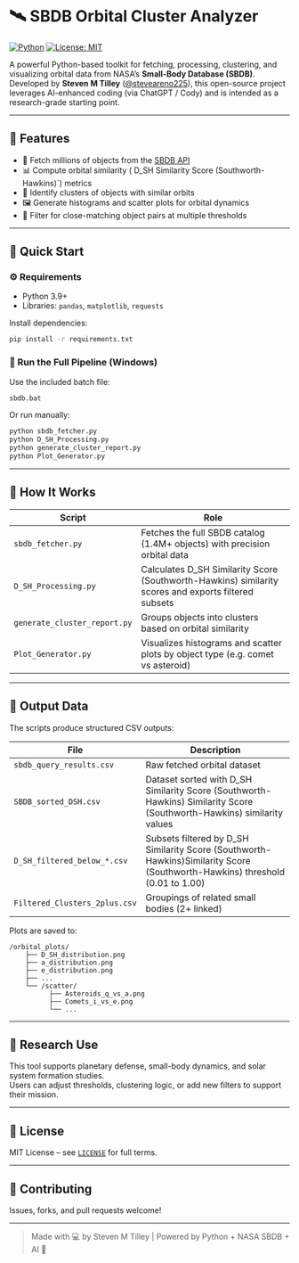 # 🛰️ SBDB Orbital Cluster Analyzer

[![Python](https://img.shields.io/badge/python-3.9%2B-blue)](https://www.python.org/)
[![License: MIT](https://img.shields.io/badge/License-MIT-yellow.svg)](LICENSE)

A powerful Python-based toolkit for fetching, processing, clustering, and visualizing orbital data from NASA’s **Small-Body Database (SBDB)**.  
Developed by **Steven M Tilley** ([@steveareno225](https://github.com/steveareno225)), this open-source project leverages AI-enhanced coding (via ChatGPT / Cody) and is intended as a research-grade starting point.

---

## 📌 Features

- 📡 Fetch millions of objects from the [SBDB API](https://ssd-api.jpl.nasa.gov/doc/sbdb_query.html)
- 📊 Compute orbital similarity ( D_SH Similarity Score (Southworth-Hawkins)`) metrics
- 🔗 Identify clusters of objects with similar orbits
- 🖼 Generate histograms and scatter plots for orbital dynamics
- 🧪 Filter for close-matching object pairs at multiple thresholds

---

## 🚀 Quick Start

### ⚙️ Requirements

- Python 3.9+
- Libraries: `pandas`, `matplotlib`, `requests`

Install dependencies:
```bash
pip install -r requirements.txt
```

### 🧰 Run the Full Pipeline (Windows)

Use the included batch file:
```bat
sbdb.bat
```

Or run manually:
```bash
python sbdb_fetcher.py
python D_SH_Processing.py
python generate_cluster_report.py
python Plot_Generator.py
```

---

## 🧠 How It Works

| Script | Role |
|--------|------|
| `sbdb_fetcher.py` | Fetches the full SBDB catalog (1.4M+ objects) with precision orbital data |
| `D_SH_Processing.py` | Calculates D_SH Similarity Score (Southworth-Hawkins) similarity scores and exports filtered subsets |
| `generate_cluster_report.py` | Groups objects into clusters based on orbital similarity |
| `Plot_Generator.py` | Visualizes histograms and scatter plots by object type (e.g. comet vs asteroid) |

---

## 📁 Output Data

The scripts produce structured CSV outputs:

| File | Description |
|------|-------------|
| `sbdb_query_results.csv` | Raw fetched orbital dataset |
| `SBDB_sorted_DSH.csv` | Dataset sorted with D_SH Similarity Score (Southworth-Hawkins) Similarity Score (Southworth-Hawkins) similarity values |
| `D_SH_filtered_below_*.csv` | Subsets filtered by D_SH Similarity Score (Southworth-Hawkins)Similarity Score (Southworth-Hawkins) threshold (0.01 to 1.00) |
| `Filtered_Clusters_2plus.csv` | Groupings of related small bodies (2+ linked) |

Plots are saved to:

```
/orbital_plots/
    ├── D_SH_distribution.png
    ├── a_distribution.png
    ├── e_distribution.png
    ├── ...
    └── /scatter/
          ├── Asteroids_q_vs_a.png
          ├── Comets_i_vs_e.png
          └── ...
```

---

## 🧪 Research Use

This tool supports planetary defense, small-body dynamics, and solar system formation studies.  
Users can adjust thresholds, clustering logic, or add new filters to support their mission.

---

## 📄 License

MIT License – see [`LICENSE`](LICENSE) for full terms.

---

## 🙌 Contributing

Issues, forks, and pull requests welcome!

---

> Made with 💻 by Steven M Tilley | Powered by Python + NASA SBDB + AI 👾
